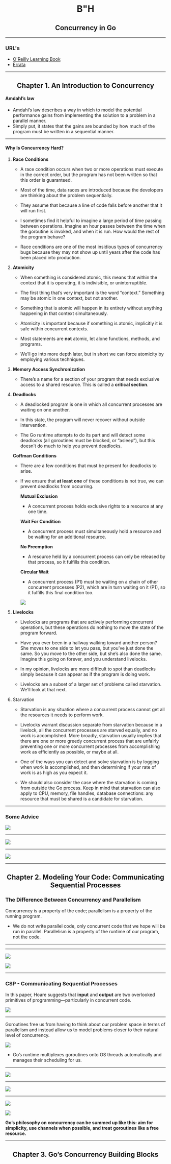 <h1 style="text-align: center;">
    B"H
</h1>



<h2 style="text-align: center;">
Concurrency in Go
</h2>



---

### URL's
- [O'Reilly Learning Book](https://learning.oreilly.com/library/view/concurrency-in-go/9781491941294/ch01.html)
- [Errata](https://www.oreilly.com/catalog/errata.csp?isbn=0636920046189)








---
<h2 style="text-align: center;">
Chapter 1. An Introduction to Concurrency
</h2>


#### Amdahl’s law
- Amdahl’s law describes a way in which to model the potential performance gains from implementing the solution to a problem in a parallel manner. 
- Simply put, it states that the gains are bounded by how much of the program must be written in a sequential manner.


---

#### Why Is Concurrency Hard?

1. **Race Conditions**

    - A race condition occurs when two or more operations must execute in the correct order, but the program has not been written so that this order is guaranteed.

    - Most of the time, data races are introduced because the developers are thinking about the problem sequentially. 

    - They assume that because a line of code falls before another that it will run first.

    - I sometimes find it helpful to imagine a large period of time passing between operations. Imagine an hour passes between the time when the goroutine is invoked, and when it is run. How would the rest of the program behave? 

    - Race conditions are one of the most insidious types of concurrency bugs because they may not show up until years after the code has been placed into production.

2. **Atomicity**
    - When something is considered atomic, this means that within the context that it is operating, it is indivisible, or uninterruptible.

    - The first thing that’s very important is the word “context.” Something may be atomic in one context, but not another.

    - Something that is atomic will happen in its entirety without anything happening in that context simultaneously.

    - Atomicity is important because if something is atomic, implicitly it is safe within concurrent contexts.

    - Most statements are **not** atomic, let alone functions, methods, and programs. 

    - We’ll go into more depth later, but in short we can force atomicity by employing various techniques.

3. **Memory Access Synchronization**

    - There’s a name for a section of your program that needs exclusive access to a shared resource. This is called a **critical section**.

4. **Deadlocks**    
    
    - A deadlocked program is one in which all concurrent processes are waiting on one another. 
    
    - In this state, the program will never recover without outside intervention.

    - The Go runtime attempts to do its part and will detect some deadlocks (all goroutines must be blocked, or “asleep”), but this doesn’t do much to help you prevent deadlocks.


    **Coffman Conditions**
    - There are a few conditions that must be present for deadlocks to arise. 

    - If we ensure that **at least one** of these conditions is not true, we can prevent deadlocks from occurring.
    
        **Mutual Exclusion**
        - A concurrent process holds exclusive rights to a resource at any one time.

        **Wait For Condition**
        - A concurrent process must simultaneously hold a resource and be waiting for an additional resource.

        **No Preemption**
        - A resource held by a concurrent process can only be released by that process, so it fulfills this condition.

        **Circular Wait**
        - A concurrent process (P1) must be waiting on a chain of other concurrent processes (P2), which are in turn waiting on it (P1), so it fulfills this final condition too.

        ![](img/d-lock.png)

5. **Livelocks**

    - Livelocks are programs that are actively performing concurrent operations, but these operations do nothing to move the state of the program forward.

    - Have you ever been in a hallway walking toward another person? She moves to one side to let you pass, but you’ve just done the same. So you move to the other side, but she’s also done the same. Imagine this going on forever, and you understand livelocks.        

    - In my opinion, livelocks are more difficult to spot than deadlocks simply because it can appear as if the program is doing work.

    - Livelocks are a subset of a larger set of problems called starvation. We’ll look at that next.

6. Starvation
    - Starvation is any situation where a concurrent process cannot get all the resources it needs to perform work.

    -  Livelocks warrant discussion separate from starvation because in a livelock, all the concurrent processes are starved equally, and no work is accomplished. More broadly, starvation usually implies that there are one or more greedy concurrent process that are unfairly preventing one or more concurrent processes from accomplishing work as efficiently as possible, or maybe at all.

    - One of the ways you can detect and solve starvation is by logging when work is accomplished, and then determining if your rate of work is as high as you expect it.

    - We should also consider the case where the starvation is coming from outside the Go process. Keep in mind that starvation can also apply to CPU, memory, file handles, database connections: any resource that must be shared is a candidate for starvation.

---

### Some Advice

![](img/advice-1.png)

---

![](img/advice-2.png)

---

![](img/advice-3.png)













---
<h2 style="text-align: center;">
Chapter 2. Modeling Your Code: Communicating Sequential Processes
</h2>


### The Difference Between Concurrency and Parallelism

Concurrency is a property of the code; parallelism is a property of the running program.

- We do not write parallel code, only concurrent code that we hope will be run in parallel. Parallelism is a property of the runtime of our program, not the code.

---
---

![](img/abstraction-1.png)

![](img/abstraction-2.png)

---

### CSP - Communicating Sequential Processes

In this paper, Hoare suggests that **input** and **output** are two overlooked primitives of programming—particularly in concurrent code.

![](img/csp.png)

---

Goroutines free us from having to think about our problem space in terms of parallelism and instead allow us to model problems closer to their natural level of concurrency.

![](img/go-cool-1.png)

- Go’s runtime multiplexes goroutines onto OS threads automatically and manages their scheduling for us. 

---

![](img/go-cool-2.png)

---

![](img/go-cool-3.png)

---

![](img/when.png)

![](img/when-2.png)


**Go’s philosophy on concurrency can be summed up like this: aim for simplicity, use channels when possible, and treat goroutines like a free resource.**








---
<h2 style="text-align: center;">
Chapter 3. Go’s Concurrency Building Blocks
</h2>

